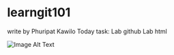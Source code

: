 # learngit101
write by Phuripat Kawilo
Today task:
Lab github
Lab html

![Image Alt Text](path/to/image.jpg)

